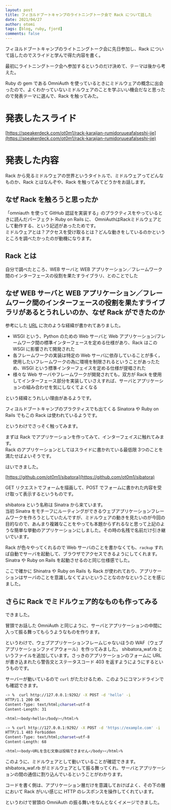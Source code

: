```yaml
---
layout: post
title: フィヨルドブートキャンプのライトニングトーク会で Rack について話した
date: 2021/04/27
author: otomi
tags: [blog, ruby, fjord]
comments: false
---
```


フィヨルドブートキャンプのライトニングトーク会に先日参加し、Rack について話したのでスライドと学んで得た内容を書く。

<!-- more -->

最初にライトニングトーク会へ参加するというのだけ決めて、テーマは後から考えた。

Ruby の gem である OmniAuth を使っているときにミドルウェアの概念に出会ったので、よくわかっていないミドルウェアのことを学ぶいい機会だなと思ったので発表テーマに選んで、Rack を触ってみた。

# 発表したスライド

[https://speakerdeck.com/ot0m1/rack-karajian-rumidoruueafalseshi-jie](https://speakerdeck.com/ot0m1/rack-karajian-rumidoruueafalseshi-jie)

# 発表した内容

Rack から見るミドルウェアの世界というタイトルで、ミドルウェアってどんなものか、Rack とはなんぞや、Rack を触ってみてどうかをお話します。

## なぜ Rack を触ろうと思ったか

「omniauth を使って GitHub 認証を実装する」のプラクティスをやっているときに読んだパーフェクト Ruby on Rails に、
OmniAuthはRackミドルウェアとして動作する、という記述があったためです。<br>
ミドルウェアとは？アクセスを受け取るとは？どんな動きをしているのかというところを調べたかったのが動機になります。

## Rack とは

自分で調べたところ、WEB サーバと WEB アプリケーション／フレームワーク間のインターフェースの役割を果たすライブラリ、とのことでした

## なぜ WEB サーバと WEB アプリケーション／フレームワーク間のインターフェースの役割を果たすライブラリがあるとうれしいのか、なぜ Rack ができたのか

参考にした [URL](https://gihyo.jp/dev/serial/01/ruby/0023) に次のような経緯が書かれてありました。

- WSGI という、Python のための Web サーバと Web アプリケーション/フレームワーク間の標準インターフェースを定める仕様があり、Rack はこの WSGI に影響されて開発された
- 各フレームワークの実装は特定の Web サーバに依存していることが多く，使用したいフレームワークの為に環境を制限されるということがあったため、WSGI という標準インターフェイスを定める仕様が提唱された
- 様々な Web サーバやフレームワークが開発されても，双方が Rack を使用してインターフェース部分を実装していさえすれば、サーバとアプリケーションの組み合わせを気にしなくてよくなる

という経緯とうれしい理由があるようです。

フィヨルドブートキャンプのプラクティスでも出てくる Sinatora や Ruby on Rails でもこの Rack は使われているようです。

というわけでさっそく触ってみます。

まずは Rack でアプリケーションを作ってみて、インターフェイスに触れてみます。<br>
Rack のアプリケーションとしてはスライドに書かれている最低限 3つのことを満たせばよいそうです。

はいできました。

[https://github.com/ot0m1/sibatora](https://github.com/ot0m1/sibatora)

GET リクエストでフォームを描画して、POST でフォームに書かれた内容を受け取って表示するというものです。

shibatora という名称は Sinatra から来ています。<br>
当初 Sinatra をモチーフにルーティングができるウェブアプリケーションフレームワークを作ろうとしていたんですが、ミドルウェアの動きを見たいのが今回の目的なので、あんまり複雑なことをやっても本題からずれるなと思って上記のような簡単な挙動のアプリケーションにしました。その時の名残で名前だけ引き継いでいます。

Rack が色々やってくれるので Web サーバのことを書かなくても、`rackup` すれば自動でサーバを起動して、ブラウザでアクセスできるようにしてくれます。<br>
Sinatra や Ruby on Rails を起動させるのと同じ仕様感でした。

ここで確かに Shinatra や Ruby on Rails も Rack が使われており、アプリケーションはサーバのことを意識しなくてよいということなのかなということを感じました。

## さらに Rack でミドルウェア的なものも作ってみる

できました。

冒頭でお話した OmniAuth と同じように、サーバとアプリケーションの中間に入って振る舞ってもらうようなものを作ります。

というわけで、ウェブアプリケーションフレームじゃないほうの WAF（ウェブアプリケーションファイアウォール）を作ってみました。
shibatora_waf.rb というファイルを追加しています。さっきのアプリケーションのフォームに URL が書き込まれたら警告文とステータスコード 403 を返すようにようにするというものです。

サーバーが動いているので `curl` がたたけるため、このようにコマンドラインでも確認できます。

```bash
-> %  curl http://127.0.0.1:9292/ -X POST -d 'hello' -i
HTTP/1.1 200 OK
Content-Type: text/html;charset=utf-8
Content-Length: 31

<html><body>hello</body></html>%

-> % curl http://127.0.0.1:9292/ -X POST -d 'https://example.com' -i
HTTP/1.1 403 Forbidden
Content-Type: text/html;charset=utf-8
Content-Length: 68

<html><body>URLを含む文章は投稿できません</body></html>%
```

このように、ミドルウェアとして動いていることが確認できます。
shibatora_waf.rb がミドルウェアとして振る舞ってくれ、サーバとアプリケーションの間の通信に割り込んでいるということがわかります。

コードを書く側は、アプリケーション層だけを意識しておけばよく、その下の層において Rack がいい感じに HTTP のレスポンスを操作してくれています。

というわけで冒頭の OmniAuth の振る舞いをなんとなくイメージできました。
